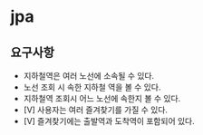 # jpa

## 요구사항
- 지하철역은 여러 노선에 소속될 수 있다.
- 노선 조회 시 속한 지하철 역을 볼 수 있다.
- 지하철역 조회시 어느 노선에 속한지 볼 수 있다.
- [V] 사용자는 여러 즐겨찾기를 가질 수 있다.
- [V] 즐겨찾기에는 출발역과 도착역이 포함되어 있다.
